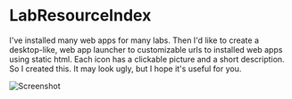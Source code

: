 # LabResourceIndex
I've installed many web apps for many labs. Then I'd like to create a desktop-like, web app launcher to customizable urls to installed web apps using static html. Each icon has a clickable picture and a short description. So I created this. It may look ugly, but I hope it's useful for you.

![Screenshot](https://user-images.githubusercontent.com/119270458/224567113-71be2a91-0900-40f7-b52f-83664c025b45.png)
